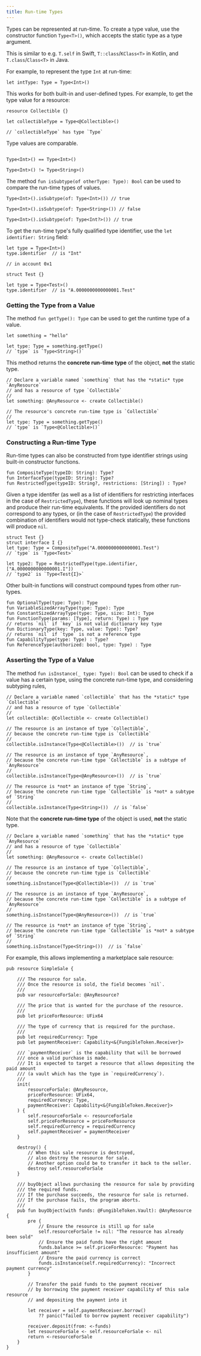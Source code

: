 ```yaml
---
title: Run-time Types
---
```


Types can be represented at run-time.
To create a type value, use the constructor function `Type<T>()`, which accepts the static type as a type argument.

This is similar to e.g. `T.self` in Swift, `T::class`/`KClass<T>` in Kotlin, and `T.class`/`Class<T>` in Java.

For example, to represent the type `Int` at run-time:

```cadence
let intType: Type = Type<Int>()
```

This works for both built-in and user-defined types. For example, to get the type value for a resource:

```cadence
resource Collectible {}

let collectibleType = Type<@Collectible>()

// `collectibleType` has type `Type`
```

Type values are comparable.

```cadence

Type<Int>() == Type<Int>()

Type<Int>() != Type<String>()
```

The method `fun isSubtype(of otherType: Type): Bool` can be used to compare the run-time types of values.

```cadence
Type<Int>().isSubtype(of: Type<Int>()) // true

Type<Int>().isSubtype(of: Type<String>()) // false

Type<Int>().isSubtype(of: Type<Int?>()) // true
```

To get the run-time type's fully qualified type identifier, use the `let identifier: String` field:

```cadence
let type = Type<Int>()
type.identifier  // is "Int"
```

```cadence
// in account 0x1

struct Test {}

let type = Type<Test>()
type.identifier  // is "A.0000000000000001.Test"
```

### Getting the Type from a Value

The method `fun getType(): Type` can be used to get the runtime type of a value.

```cadence
let something = "hello"

let type: Type = something.getType()
// `type` is `Type<String>()`
```

This method returns the **concrete run-time type** of the object, **not** the static type.

```cadence
// Declare a variable named `something` that has the *static* type `AnyResource`
// and has a resource of type `Collectible`
//
let something: @AnyResource <- create Collectible()

// The resource's concrete run-time type is `Collectible`
//
let type: Type = something.getType()
// `type` is `Type<@Collectible>()`
```

### Constructing a Run-time Type

Run-time types can also be constructed from type identifier strings using built-in constructor functions. 

```cadence
fun CompositeType(typeID: String): Type?
fun InterfaceType(typeID: String): Type?
fun RestrictedType(typeID: String?, restrictions: [String]) : Type?
```

Given a type identifer (as well as a list of identifiers for restricting interfaces
in the case of `RestrictedType`), these functions will look up nominal types and
produce their run-time equivalents. If the provided identifiers do not correspond
to any types, or (in the case of `RestrictedType`) the provided combination of 
identifiers would not type-check statically, these functions will produce `nil`.

```cadence
struct Test {}
struct interface I {}
let type: Type = CompositeType("A.0000000000000001.Test")
// `type` is `Type<Test>`

let type2: Type = RestrictedType(type.identifier, ["A.0000000000000001.I"])
// `type2` is `Type<Test{I}>`
```

Other built-in functions will construct compound types from other run-types.

```cadence
fun OptionalType(type: Type): Type
fun VariableSizedArrayType(type: Type): Type
fun ConstantSizedArrayType(type: Type, size: Int): Type
fun FunctionType(params: [Type], return: Type) : Type
// returns `nil` if `key` is not valid dictionary key type
fun DictionaryType(key: Type, value: Type): Type?
// returns `nil` if `type` is not a reference type
fun CapabilityType(type: Type) : Type?
fun ReferenceType(authorized: bool, type: Type) : Type
```

### Asserting the Type of a Value

The method `fun isInstance(_ type: Type): Bool` can be used to check if a value has a certain type,
using the concrete run-time type, and considering subtyping rules,

```cadence
// Declare a variable named `collectible` that has the *static* type `Collectible`
// and has a resource of type `Collectible`
//
let collectible: @Collectible <- create Collectible()

// The resource is an instance of type `Collectible`,
// because the concrete run-time type is `Collectible`
//
collectible.isInstance(Type<@Collectible>())  // is `true`

// The resource is an instance of type `AnyResource`,
// because the concrete run-time type `Collectible` is a subtype of `AnyResource`
//
collectible.isInstance(Type<@AnyResource>())  // is `true`

// The resource is *not* an instance of type `String`,
// because the concrete run-time type `Collectible` is *not* a subtype of `String`
//
collectible.isInstance(Type<String>())  // is `false`
```

Note that the **concrete run-time type** of the object is used, **not** the static type.

```cadence
// Declare a variable named `something` that has the *static* type `AnyResource`
// and has a resource of type `Collectible`
//
let something: @AnyResource <- create Collectible()

// The resource is an instance of type `Collectible`,
// because the concrete run-time type is `Collectible`
//
something.isInstance(Type<@Collectible>())  // is `true`

// The resource is an instance of type `AnyResource`,
// because the concrete run-time type `Collectible` is a subtype of `AnyResource`
//
something.isInstance(Type<@AnyResource>())  // is `true`

// The resource is *not* an instance of type `String`,
// because the concrete run-time type `Collectible` is *not* a subtype of `String`
//
something.isInstance(Type<String>())  // is `false`
```

For example, this allows implementing a marketplace sale resource:

```cadence
pub resource SimpleSale {

    /// The resource for sale.
    /// Once the resource is sold, the field becomes `nil`.
    ///
    pub var resourceForSale: @AnyResource?

    /// The price that is wanted for the purchase of the resource.
    ///
    pub let priceForResource: UFix64

    /// The type of currency that is required for the purchase.
    ///
    pub let requiredCurrency: Type
    pub let paymentReceiver: Capability<&{FungibleToken.Receiver}>

    /// `paymentReceiver` is the capability that will be borrowed
    /// once a valid purchase is made.
    /// It is expected to target a resource that allows depositing the paid amount
    /// (a vault which has the type in `requiredCurrency`).
    ///
    init(
        resourceForSale: @AnyResource,
        priceForResource: UFix64,
        requiredCurrency: Type,
        paymentReceiver: Capability<&{FungibleToken.Receiver}>
    ) {
        self.resourceForSale <- resourceForSale
        self.priceForResource = priceForResource
        self.requiredCurrency = requiredCurrency
        self.paymentReceiver = paymentReceiver
    }

    destroy() {
        // When this sale resource is destroyed,
        // also destroy the resource for sale.
        // Another option could be to transfer it back to the seller.
        destroy self.resourceForSale
    }

    /// buyObject allows purchasing the resource for sale by providing
    /// the required funds.
    /// If the purchase succeeds, the resource for sale is returned.
    /// If the purchase fails, the program aborts.
    ///
    pub fun buyObject(with funds: @FungibleToken.Vault): @AnyResource {
        pre {
            // Ensure the resource is still up for sale
            self.resourceForSale != nil: "The resource has already been sold"
            // Ensure the paid funds have the right amount
            funds.balance >= self.priceForResource: "Payment has insufficient amount"
            // Ensure the paid currency is correct
            funds.isInstance(self.requiredCurrency): "Incorrect payment currency"
        }

        // Transfer the paid funds to the payment receiver
        // by borrowing the payment receiver capability of this sale resource
        // and depositing the payment into it

        let receiver = self.paymentReceiver.borrow()
            ?? panic("failed to borrow payment receiver capability")

        receiver.deposit(from: <-funds)
        let resourceForSale <- self.resourceForSale <- nil
        return <-resourceForSale
    }
}
```

